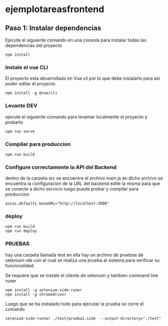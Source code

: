 # ejemplotareasfrontend

## Paso 1: Instalar dependencias
Ejecute el siguiente comando en una consola para instalar todas las dependencias del proyecto
```
npm install
```
### Instale el vue CLI
El proyecto esta desarrollado en Vue cli por lo que debe instalarlo para asi poder editar el proyecto
```
npm install -g @vue/cli
```

### Levante DEV
ejecute el siguiente comando para levantar localmente el proyecto y probarlo
```
npm run serve
```

### Compilar para produccion
```
npm run build
```

### Configure correctamente la API del Backend
dentro de la carpeta src se encuentra el archivo main.js en dicho archivo se encuentra la configuracion de la URL del backend edite la misma para que se conecte a dicho servicio luego puede probar y compilar para produccion.
```
axios.defaults.baseURL="http://localhost:3000"
```
### deploy

```
npm run build
npm run deploy
```

### PRUEBAS
hay una carpeta llamada test en ella hay un archivo de pruebas de selenium-ide con el cual se realiza una prueba al sistema para verificar su funcionalidad.

Se requiere que se instale el cliente de selenium y tambien command line runer

```
npm install -g selenium-side-runer
npm install -g chromedriver
```

Luego que se ha instalado todo para ejecutar la prueba se corre el comando
```
selenium-side-runner ./test/prueba1.side  --output-directory="./test"

```
